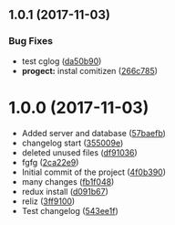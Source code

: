 <a name="1.0.1"></a>
## 1.0.1 (2017-11-03)


### Bug Fixes

* test cglog ([da50b90](https://github.com/Dertod25/MyFirstAppReact/commit/da50b90))
* **progect:** instal comitizen ([266c785](https://github.com/Dertod25/MyFirstAppReact/commit/266c785))


<a name="1.0.0"></a>
# 1.0.0 (2017-11-03)

* Added server and database ([57baefb](https://github.com/Dertod25/MyFirstAppReact/commit/57baefb))
* changelog start ([355009e](https://github.com/Dertod25/MyFirstAppReact/commit/355009e))
* deleted unused files ([df91036](https://github.com/Dertod25/MyFirstAppReact/commit/df91036))
* fgfg ([2ca22e9](https://github.com/Dertod25/MyFirstAppReact/commit/2ca22e9))
* Initial commit of the project ([4f0b390](https://github.com/Dertod25/MyFirstAppReact/commit/4f0b390))
* many changes ([fb1f048](https://github.com/Dertod25/MyFirstAppReact/commit/fb1f048))
* redux install ([d091b67](https://github.com/Dertod25/MyFirstAppReact/commit/d091b67))
* reliz ([3ff9100](https://github.com/Dertod25/MyFirstAppReact/commit/3ff9100))
* Test changelog ([543ee1f](https://github.com/Dertod25/MyFirstAppReact/commit/543ee1f))



